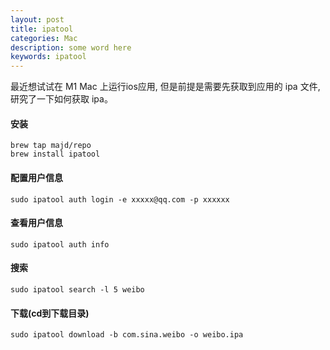 ```yaml
---
layout: post
title: ipatool
categories: Mac
description: some word here
keywords: ipatool
---
```


最近想试试在 M1 Mac 上运行ios应用, 但是前提是需要先获取到应用的 ipa 文件, 研究了一下如何获取 ipa。

#### 安装

```
brew tap majd/repo
brew install ipatool
```

#### 配置用户信息

```
sudo ipatool auth login -e xxxxx@qq.com -p xxxxxx
```

#### 查看用户信息

```
sudo ipatool auth info
```

#### 搜索

```
sudo ipatool search -l 5 weibo
```

#### 下载(cd到下载目录)

```
sudo ipatool download -b com.sina.weibo -o weibo.ipa
```

